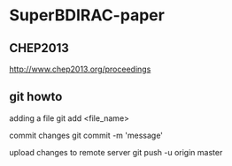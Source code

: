 SuperBDIRAC-paper
=================

## CHEP2013
http://www.chep2013.org/proceedings

## git howto

adding a file
git add <file_name>

commit changes
git commit -m 'message'

upload changes to remote server
git push -u origin master
